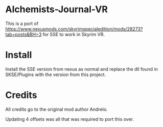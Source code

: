 # Alchemists-Journal-VR

This is a port of https://www.nexusmods.com/skyrimspecialedition/mods/28273?tab=posts&BH=3 for SSE to work in Skyrim VR.

# Install

Install the SSE version from nexus as normal and replace the dll found in SKSE/Plugins with the version from this project.

# Credits

All credits go to the original mod author Andrelo.

Updating 4 offsets was all that was required to port this over.
